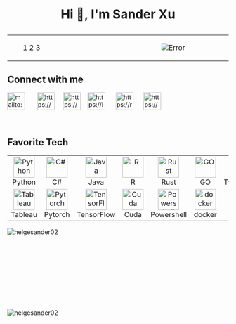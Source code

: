 <h1 align="center">Hi 👋, I'm Sander Xu</h1>

<h2></h2>

<table rules="none"><tbody><tr>
<td align="left" width="432">
<ul>
<il>1</il>
<il>2</il>
<il>3</il>
</ul>
</td>
<td align="center" width="432">
<p>
<img src="https://media4.giphy.com/media/bi6RQ5x3tqoSI/giphy.gif?cid=790b761136215f565ba9ed105f784fdf4bb1852d75a8c7db&rid=giphy.gif&ct=g"  alt="Error" style="max-width: 100%;"></p>
</td>
</tr></tbody></table>


<h2 align="left">Connect with me</h2>

<p align="left">
<a href="mailto:helgesan0202@gmail.com"><img align="center" src="https://www.computerhope.com/jargon/g/gmail.png" alt="mailto:helgesan0202@gmail.com" height="40" width="40" /></a>
<span>&nbsp&nbsp&nbsp&nbsp&nbsp</span>
<a href="https://www.linkedin.com/in/sander-xu/" target="blank"><img align="center" src="https://raw.githubusercontent.com/rahuldkjain/github-profile-readme-generator/master/src/images/icons/Social/linked-in-alt.svg" alt="https://www.linkedin.com/in/sander-xu/" height="40" width="40" /></a>
<span>&nbsp&nbsp&nbsp</span>
<a href="https://www.kaggle.com/helgesander" target="blank"><img align="center" src="https://raw.githubusercontent.com/rahuldkjain/github-profile-readme-generator/master/src/images/icons/Social/kaggle.svg" alt="https://www.kaggle.com/helgesander" height="40" width="40" /></a>
<span>&nbsp&nbsp</span>
<a href="https://leetcode.com/helgesander02/" target="blank"><img align="center" src="https://leetcode.com/_next/static/images/logo-ff2b712834cf26bf50a5de58ee27bcef.png" alt="https://leetcode.com/helgesander02/" height="40" width="40" /></a>
<span>&nbsp&nbsp&nbsp&nbsp</span>
<a href="https://replit.com/@helgesander02" target="blank"><img align="center" src="https://pbs.twimg.com/profile_images/1577395477137526784/ECF9IL4v_400x400.jpg" alt="https://replit.com/@helgesander02" height="40" width="40" /></a>
<span>&nbsp&nbsp&nbsp&nbsp</span>
<a href="https://www.figma.com/proto/uoxp5IJIVXIzqDgwU2jBIV/Portfolio?node-id=3%3A17&scaling=scale-down&page-id=0%3A1" target="blank"><img align="center" src="https://cdn-icons-png.flaticon.com/512/351/351456.png" alt="https://www.figma.com/proto/uoxp5IJIVXIzqDgwU2jBIV/Portfolio?node-id=3%3A17&scaling=scale-down&page-id=0%3A1" height="40" width="40" /></a>
</p>
<br/>

<h2 align="left">Favorite Tech</h2>

<p align="center" dir="auto">
<table><tbody><tr>
    <td align="center" width="96">
      <a href="#macropower-tech">
        <img src="https://cdn-icons-png.flaticon.com/512/5968/5968350.png" width="48" height="48" alt="Python" style="max-width: 100%;">
      </a>
      <br>Python
    </td>
    <td align="center" width="96">
      <a href="#macropower-tech">
        <img src="https://cdn-icons-png.flaticon.com/512/6132/6132221.png" width="48" height="48" alt="C#" style="max-width: 100%;">
      </a>
      <br>C#
    </td>
    <td align="center" width="96">
      <a href="#macropower-tech">
        <img src="https://cdn-icons-png.flaticon.com/512/226/226777.png" width="48" height="48" alt="Java" style="max-width: 100%;">
      </a>
      <br>Java
    </td>
    <td align="center" width="96">
      <a href="#macropower-tech">
        <img src="https://cdn-icons-png.flaticon.com/512/3666/3666226.png" width="48" height="48" alt="R" style="max-width: 100%;">
      </a>
      <br>R
    </td>
    <td align="center" width="96">
      <a href="#macropower-tech">
        <img src="https://upload.wikimedia.org/wikipedia/commons/thumb/d/d5/Rust_programming_language_black_logo.svg/2048px-Rust_programming_language_black_logo.svg.png" width="48" height="48" alt="Rust" style="max-width: 100%;">
      </a>
      <br>Rust
    </td>
    <td align="center" width="96">
      <a href="#macropower-tech">
        <img src="https://www.devteam.space/wp-content/uploads/2022/05/golang.jpg" width="48" height="48" alt="GO" style="max-width: 100%;">
      </a>
      <br>GO
    </td>
    <td align="center" width="96">
      <a href="#macropower-tech">
        <img src="https://cdn-icons-png.flaticon.com/512/5968/5968381.png" width="48" height="48" alt="TypeScript" style="max-width: 100%;">
      </a>
      <br>TypeScript
    </td>
    <td align="center" width="96">
      <a href="#macropower-tech">
        <img src="https://upload.wikimedia.org/wikipedia/commons/thumb/9/95/Vue.js_Logo_2.svg/1200px-Vue.js_Logo_2.svg.png" width="48" height="48" alt="Vue.js" style="max-width: 100%;">
      </a>
      <br>Vue.js
    </td>
    <td align="center" width="96">
      <a href="#macropower-tech">
        <img src="https://pbs.twimg.com/profile_images/810981601253261312/V1zRfeKR_400x400.jpg" width="48" height="48" alt="OpenStack" style="max-width: 100%;">
      </a>
      <br>OpenStack
    </td>
  </tr>
  <tr>
    <td align="center" width="96">
      <a href="#macropower-tech">
        <img src="https://seeklogo.com/images/T/tableau-software-logo-F1CE2CA54A-seeklogo.com.png" width="48" height="48" alt="Tableau" style="max-width: 100%;">
      </a>
      <br>Tableau
    </td>
    <td align="center" width="96"> 
      <a href="#macropower-tech">
        <img src="https://pytorch.org/assets/images/pytorch-logo.png" width="48" height="48" alt="Pytorch" style="max-width: 100%;">
      </a>
      <br>Pytorch
    </td>
    <td align="center" width="96">
      <a href="#macropower-tech">
        <img src="https://avatars.githubusercontent.com/u/15658638?s=280&v=4" width="48" height="48" alt="TensorFlow" style="max-width: 100%;">
      </a>
      <br>TensorFlow
    </td>
    <td align="center" width="96">
      <a href="#macropower-tech">
        <img src="https://upload.wikimedia.org/wikipedia/en/b/b9/Nvidia_CUDA_Logo.jpg" width="48" height="48" alt="Cuda" style="max-width: 100%;">
      </a>
      <br>Cuda
    </td>
    <td align="center" width="96">
      <a href="#macropower-tech">
        <img src="https://raw.githubusercontent.com/PowerShell/PowerShell/master/assets/ps_black_128.svg" width="48" height="48" alt="Powershell" style="max-width: 100%;">
      </a>
      <br>Powershell
    </td>
    <td align="center" width="96">
      <a href="#macropower-tech">
        <img src="https://cdn-icons-png.flaticon.com/512/919/919853.png" width="48" height="48" alt="docker" style="max-width: 100%;">
      </a>
      <br>docker
    </td>
    <td align="center" width="96">
      <a href="#macropower-tech">
        <img src="https://cdn-icons-png.flaticon.com/512/5968/5968313.png" width="48" height="48" alt="MySQL" style="max-width: 100%;">
      </a>
      <br>MySQL
    </td>
    <td align="center" width="96">
      <a href="#macropower-tech">
        <img src="https://pbs.twimg.com/profile_images/1452637606559326217/GFz_P-5e_400x400.png" width="48" height="48" alt="Prometheus" style="max-width: 100%;">
      </a>
      <br>MongoDB
    </td>
    <td align="center" width="96">
      <a href="#macropower-tech">
        <img src="https://upload.wikimedia.org/wikipedia/commons/thumb/2/29/Postgresql_elephant.svg/640px-Postgresql_elephant.svg.png" width="48" height="48" alt="PostgreSQL" style="max-width: 100%;">
      </a>
      <br>PostgreSQL
    </td>
  </tr></tbody></table>
</p>

<p><img align="left" src="https://github-readme-stats.vercel.app/api?username=helgesander02&show_icons=true&locale=en" alt="helgesander02"/></p>
<br><br><br><br><br><br><br><br><br><br>
<p><img align="left" src="https://github-readme-stats.vercel.app/api/top-langs?username=helgesander02&show_icons=true&locale=en&layout=compact" alt="helgesander02"/></p>

